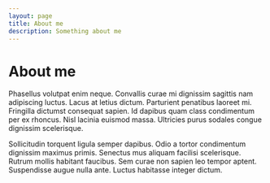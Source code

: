 ```yaml
---
layout: page
title: About me
description: Something about me
---
```


# About me

Phasellus volutpat enim neque. Convallis curae mi dignissim sagittis nam adipiscing luctus. Lacus at letius dictum. Parturient penatibus laoreet mi. Fringilla dictumst consequat sapien. Id dapibus quam class condimentum per ex rhoncus. Nisl lacinia euismod massa. Ultricies purus sodales congue dignissim scelerisque.

Sollicitudin torquent ligula semper dapibus. Odio a tortor condimentum dignissim maximus primis. Senectus mus aliquam facilisi scelerisque. Rutrum mollis habitant faucibus. Sem curae non sapien leo tempor aptent. Suspendisse augue nulla ante. Luctus habitasse integer dictum.